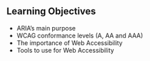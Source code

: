 ## Learning Objectives

- ARIA’s main purpose
- WCAG conformance levels (A, AA and AAA)
- The importance of Web Accessibility
- Tools to use for Web Accessibility